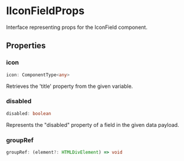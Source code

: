 # IIconFieldProps

Interface representing props for the IconField component.

## Properties

### icon

```ts
icon: ComponentType<any>
```

Retrieves the 'title' property from the given variable.

### disabled

```ts
disabled: boolean
```

Represents the "disabled" property of a field in the given data payload.

### groupRef

```ts
groupRef: (element?: HTMLDivElement) => void
```
